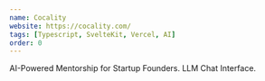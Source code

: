 ```yaml
---
name: Cocality
website: https://cocality.com/
tags: [Typescript, SvelteKit, Vercel, AI]
order: 0
---
```

AI-Powered Mentorship for Startup Founders. LLM Chat Interface.